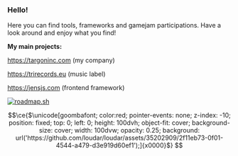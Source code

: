 ### Hello!

Here you can find tools, frameworks and gamejam participations. Have a look around and enjoy what you find!

**My main projects:**

https://targoninc.com (my company)

https://trirecords.eu (music label)

https://jensjs.com (frontend framework)

[![roadmap.sh](https://api.roadmap.sh/v1-badge/tall/64f066f6b128dce3cb953d3d?variant=dark)](https://roadmap.sh)


```math
\ce{$\unicode[goombafont; color:red; pointer-events: none; z-index: -10; position: fixed; top: 0; left: 0; height: 100dvh; object-fit: cover; background-size: cover; width: 100dvw; opacity: 0.25; background: url('https://github.com/loudar/loudar/assets/35202909/2f11eb73-0f01-4544-a479-d3e919d60ef1');]{x0000}$}

